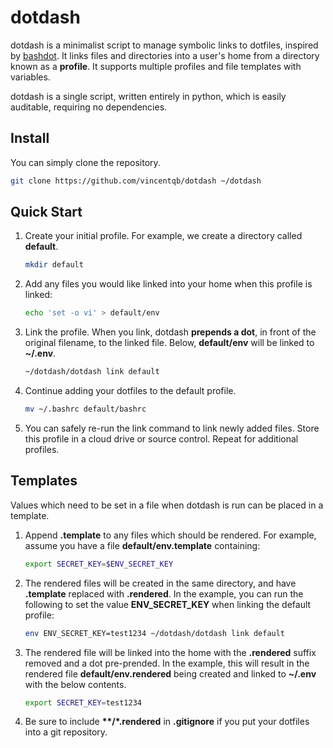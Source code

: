 # dotdash

dotdash is a minimalist script to manage symbolic links to dotfiles, inspired by [bashdot](https://github.com/bashdot/bashdot). It links files and directories into a user's home from a directory known as a **profile**. It supports multiple profiles and file templates with variables.

dotdash is a single script, written entirely in python, which is easily auditable, requiring no dependencies.

## Install

You can simply clone the repository.

```sh
git clone https://github.com/vincentqb/dotdash ~/dotdash
```

## Quick Start

1. Create your initial profile. For example, we create a directory called **default**.

    ```sh
    mkdir default
    ```

1. Add any files you would like linked into your home when this profile is linked:

    ```sh
    echo 'set -o vi' > default/env
    ```

1. Link the profile. When you link, dotdash **prepends a dot**, in front of the original filename, to the linked file. Below, **default/env** will be linked to **~/.env**.

    ```sh
    ~/dotdash/dotdash link default
    ```

1. Continue adding your dotfiles to the default profile.

   ```sh
   mv ~/.bashrc default/bashrc
   ```

1. You can safely re-run the link command to link newly added files. Store this profile in a cloud drive or source control. Repeat for additional profiles.

## Templates

Values which need to be set in a file when dotdash is run can be placed in a template.

1. Append **.template** to any files which should be rendered. For example, assume you have a file **default/env.template** containing:

    ```sh
    export SECRET_KEY=$ENV_SECRET_KEY
    ```

1. The rendered files will be created in the same directory, and have **.template** replaced with **.rendered**. In the example, you can run the following to set the value **ENV_SECRET_KEY** when linking the default profile:

    ```sh
    env ENV_SECRET_KEY=test1234 ~/dotdash/dotdash link default
    ```

1. The rendered file will be linked into the home with the **.rendered** suffix removed and a dot pre-prended. In the example, this will result in the rendered file **default/env.rendered** being created and linked to **~/.env** with the below contents.

    ```sh
    export SECRET_KEY=test1234
    ```

1. Be sure to include **\*\*/\*.rendered** in **.gitignore** if you put your dotfiles into a git repository.
